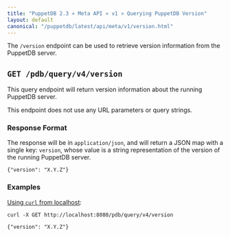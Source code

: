 ```yaml
---
title: "PuppetDB 2.3 » Meta API » v1 » Querying PuppetDB Version"
layout: default
canonical: "/puppetdb/latest/api/meta/v1/version.html"
---
```


[curl]: ../curl.html#using-curl-from-localhost-non-sslhttp
[query]: ./query.html

The `/version` endpoint can be used to retrieve version information from the PuppetDB server.


## `GET /pdb/query/v4/version`

This query endpoint will return version information about the running PuppetDB
server.

This endpoint does not use any URL parameters or query strings.

### Response Format

The response will be in `application/json`, and will return a JSON map with a
single key: `version`, whose value is a string representation of the version
of the running PuppetDB server.

    {"version": "X.Y.Z"}

### Examples

[Using `curl` from localhost][curl]:

    curl -X GET http://localhost:8080/pdb/query/v4/version

    {"version": "X.Y.Z"}

